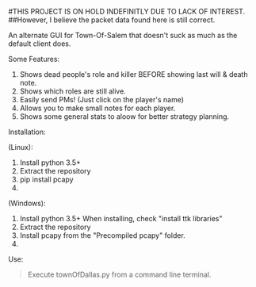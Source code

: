 #THIS PROJECT IS ON HOLD INDEFINITLY DUE TO LACK OF INTEREST.
##However, I believe the packet data found here is still correct.

An alternate GUI for Town-Of-Salem that doesn't suck as much as the default client does.

Some Features:

1.  Shows dead people's role and killer BEFORE showing last will & death note.
2.  Shows which roles are still alive.
3.  Easily send PMs!  (Just click on the player's name)
4.  Allows you to make small notes for each player.
5.  Shows some general stats to aloow for better strategy planning.

Installation:

(Linux):

1.  Install python 3.5+
2.  Extract the repository
3.  pip install pcapy
4.  

(Windows):

1.  Install python 3.5+
      When installing, check "install ttk libraries"
2.  Extract the repository
3.  Install pcapy from the "Precompiled pcapy" folder.
4.  

Use:

> Execute townOfDallas.py from a command line terminal.
